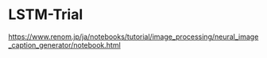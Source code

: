 # LSTM-Trial
https://www.renom.jp/ja/notebooks/tutorial/image_processing/neural_image_caption_generator/notebook.html
